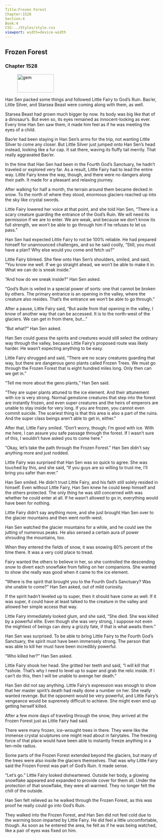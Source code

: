 ```yaml
---
Title:Frozen Forest 
Chapter:1528 
Section:4 
Book:4 
CSS:../Styles/style.css 
viewport: width=device-width
---
```

  
## Frozen Forest
### Chapter 1528
  
<figure>
	<img src="../Images/gem.gif" alt="gem" id="gem" width="120" height="60" />
</figure>
  

  
Han Sen packed some things and followed Little Fairy to God’s Ruin. Bao’er, Little Silver, and Starsea Beast were coming along with them, as well.

Starsea Beast had grown much bigger by now. Its body was big like that of a dinosaur’s. But even so, its eyes remained as innocent-looking as ever. Every time Han Sen saw them, it made him feel as if he was meeting the eyes of a child.

Bao’er had been staying in Han Sen’s arms for the trip, not wanting Little Silver to come any closer. But Little Silver just jumped onto Han Sen’s head instead, looking like a fur cap. It sat there, waving its fluffy tail merrily. That really aggravated Bao’er.

In the time that Han Sen had been in the Fourth God’s Sanctuary, he hadn’t traveled or explored very far. As a result, Little Fairy had to lead the entire way. Little Fairy knew the way, though, and there were no dangers along their path. It made for a pleasant and relaxing journey.

After walking for half a month, the terrain around them became decked in snow. To the north of where they stood, enormous glaciers reached up into the sky like crystal swords.

Little Fairy lowered her voice at that point, and she told Han Sen, “There is a scary creature guarding the entrance of the God’s Ruin. We will need its permission if we are to enter. We are weak, and because we don’t know its full strength, we won’t be able to go through him if he refuses to let us pass.”

Han Sen had expected Little Fairy to not be 100% reliable. He had prepared himself for unannounced challenges, and so he said coolly, “Still, you must have a plan? Why else would you come and fetch us?”

Little Fairy blinked. She flew onto Han Sen’s shoulders, smiled, and said, “You know me well. If we go straight ahead, we won’t be able to make it in. What we can do is sneak inside.”

“And how do we sneak inside?” Han Sen asked.

“God’s Ruin is veiled in a special power of sorts: one that cannot be broken by others. The primary entrance is an opening in the valley, where the creature also resides. That’s the entrance we won’t be able to go through.”

After a pause, Little Fairy said, “But aside from that opening in the valley, I know of another way that can be accessed. It is to the north-west of the glaciers. We can get in from there, but…”

“But what?” Han Sen asked.

Han Sen could guess the spirits and creatures would still select the ordinary way through the valley, because Little Fairy’s proposed route was likely harder. He wasn’t expecting anything to be easy.

Little Fairy shrugged and said, “There are no scary creatures guarding that way, but there are dangerous geno plants called Frozen Trees. We must go through the Frozen Forest that is eight hundred miles long. Only then can we get in.”

“Tell me more about the geno plants,” Han Sen said.

“They are super plants attuned to the ice element. And their attunement with ice is very strong. Normal gemstone creatures that step into the forest are instantly frozen, and even super creatures and the heirs of emperors are unable to stay inside for very long. If you are frozen, you cannot even commit suicide. The scariest thing is that this area is also a part of the ruins. And the super class beings aren’t able to get in, either.”

After that, Little Fairy smiled. “Don’t worry, though; I’m good with ice. With me here, I can assure you safe passage through the forest. If I wasn’t sure of this, I wouldn’t have asked you to come here.”

“Okay, let’s take the path through the Frozen Forest.” Han Sen didn’t say anything more and just nodded.

Little Fairy was surprised that Han Sen was so quick to agree. She was touched by this, and she said, “If you guys are so willing to trust me, I’ll bring you safer than ever.”

Han Sen smiled. He didn’t trust Little Fairy, and his faith still solely resided in himself. Even without Little Fairy, Han Sen knew he could keep himself and the others protected. The only thing he was still concerned with was whether he could enter at all. If he wasn’t allowed to go in, everything would have been for nothing.

Little Fairy didn’t say anything more, and she just brought Han Sen over to the glacier mountains and then went north-west.

Han Sen watched the glacier mountains for a while, and he could see the jutting of numerous peaks. He also sensed a certain aura of power shrouding the mountains, too.

When they entered the fields of snow, it was snowing 80% percent of the time there. It was a very cold place to tread.

Fairy wanted the others to believe in her, so she controlled the descending snow to divert each snowflake from falling on her companions. She wanted to show she really was good when it came to the ice element.

“Where is the spirit that brought you to the Fourth God’s Sanctuary? Was she unable to come?” Han Sen asked, out of mild curiosity.

If the spirit hadn’t leveled up to super, then it should have come as well. If it was super, it could have at least talked to the creature in the valley and allowed her simple access that way.

Little Fairy immediately looked glum, and she said, “She died. She was killed by a powerful elite. Even though she was very strong, I suppose not even the mightiest of beings can deny a grizzly fate, if that is what awaits them.”

Han Sen was surprised. To be able to bring Little Fairy to the Fourth God’s Sanctuary, the spirit must have been immensely strong. The person that was able to kill her must have been incredibly powerful.

“Who killed her?” Han Sen asked.

Little Fairy shook her head. She gritted her teeth and said, “I will kill that *sshole. That’s why I need to level up to super and grab the relic inside. If I can’t do this, then I will be unable to avenge her death.”

Han Sen did not say anything. Little Fairy’s expression was enough to show that her master spirit’s death had really done a number on her. She really wanted revenge. But the opponent would be very powerful, and Little Fairy’s vengeance would be supremely difficult to achieve. She might even end up getting herself killed.

After a few more days of traveling through the snow, they arrived at the Frozen Forest just as Little Fairy had said.

There were many frozen, ice-wrought trees in there. They were like the immense crystal sculptures one might read about in fairytales. The freezing force of that place would have been able to instantly freeze anything in a ten-mile radius.

Some parts of the Frozen Forest extended beyond the glaciers, but many of the trees were also inside the glaciers themselves. That was why Little Fairy said the Frozen Forest was part of God’s Ruin. It made sense.

“Let’s go.” Little Fairy looked disheartened. Outside her body, a glowing snowflake appeared and expanded to provide cover for them all. Under the protection of that snowflake, they were all warmed. They no longer felt the chill of the outside.

Han Sen felt relieved as he walked through the Frozen Forest, as this was proof he really could go into God’s Ruin.

They walked into the Frozen Forest, and Han Sen did not feel cold due to the warming boon imparted by Little Fairy. He did feel a little uncomfortable, though. As soon as he entered the area, he felt as if he was being watched, like a pair of eyes was fixed on him.